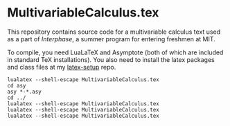 # MultivariableCalculus.tex

This repository contains source code for a multivariable calculus text used as a part of *Interphase*, a summer program for entering freshmen at MIT.

To compile, you need LuaLaTeX and Asymptote (both of which are included in standard TeX installations). You also need to install the latex packages and class files at my [latex-setup](https://github.com/sswatson/latex-setup) repo.

```
lualatex --shell-escape MultivariableCalculus.tex
cd asy
asy *-*.asy
cd ../
lualatex --shell-escape MultivariableCalculus.tex
lualatex --shell-escape MultivariableCalculus.tex
lualatex --shell-escape MultivariableCalculus.tex
```